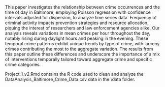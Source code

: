 This paper investigates the relationship between crime occurrences and the time of day in Baltimore, employing Poisson regression with confidence intervals adjusted for dispersion, to analyze time series data. Frequency of criminal activity impacts prevention strategies and resource allocation, piquing the interest of researchers and law enforcement agencies alike. Our analysis reveals variations in mean crimes per hour throughout the day, notably rising during daylight hours and peaking in the evening. These temporal crime patterns exhibit unique trends by type of crime, with larceny crimes contributing the most to the aggregate variation. The results from this paper outline these differences and underscore the importance of a mix of interventions temporally tailored toward aggregate crime and specific crime categories.

Project_1_v2.Rmd contains the R code used to clean and analyze the DataAnalysis_Baltimore_Crime_Data.csv data in the \data folder.
